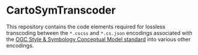 # CartoSymTranscoder

This repository contains the code elements required for lossless transcoding between the `*.cscss` and `*.cs.json` encodings associated with the [OGC Style & Symbology Conceptual Model standard](https://github.com/opengeospatial/styles-and-symbology) into various other encodings.

